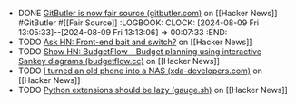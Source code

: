 - DONE [GitButler is now fair source (gitbutler.com)](https://news.ycombinator.com/item?id=41184037) on [[Hacker News]] #GitButler #[[Fair Source]]
  :LOGBOOK:
  CLOCK: [2024-08-09 Fri 13:05:33]--[2024-08-09 Fri 13:13:06] =>  00:07:33
  :END:
- TODO [Ask HN: Front-end bait and switch?](https://news.ycombinator.com/item?id=41184726) on [[Hacker News]]
- TODO [Show HN: BudgetFlow – Budget planning using interactive Sankey diagrams (budgetflow.cc)](https://news.ycombinator.com/item?id=41180441) on [[Hacker News]]
- TODO [I turned an old phone into a NAS (xda-developers.com)](https://news.ycombinator.com/item?id=41157876) on [[Hacker News]]
- TODO [Python extensions should be lazy (gauge.sh)](https://news.ycombinator.com/item?id=41182805) on [[Hacker News]]